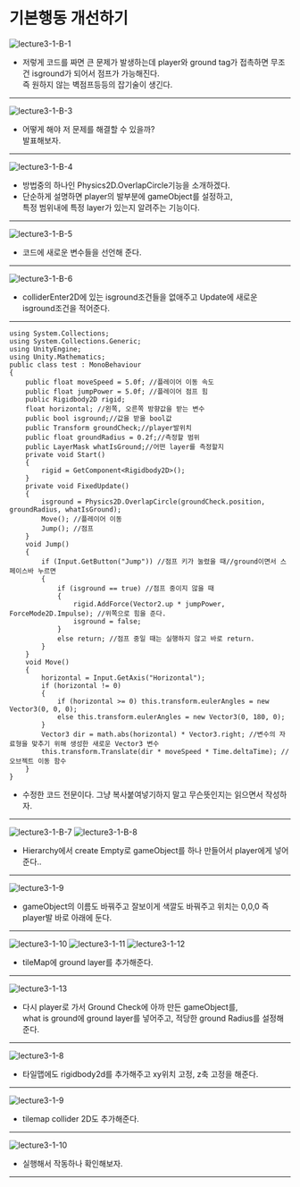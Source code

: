 기본행동 개선하기  
=======================
![lecture3-1-B-1](https://github.com/isp829/HU/blob/master/images/lecture3/3-1-B/3-1-B-1.PNG)
* 저렇게 코드를 짜면 큰 문제가 발생하는데 player와 ground tag가 접촉하면 무조건 isground가 되어서 점프가 가능해진다.  
즉 원하지 않는 벽점프등등의 잡기술이 생긴다.  
--------------------------
![lecture3-1-B-3](https://github.com/isp829/HU/blob/master/images/lecture3/3-1-B/3-1-B-3.jpg)  
* 어떻게 해야 저 문제를 해결할 수 있을까?  
발표해보자.  
 ---------------------------------  
![lecture3-1-B-4](https://github.com/isp829/HU/blob/master/images/lecture3/3-1-B/3-1-B-4.png)  
* 방법중의 하나인 Physics2D.OverlapCircle기능을 소개하겠다.  
* 단순하게 설명하면 player의 발부분에 gameObject를 설정하고,  
특정 범위내에 특정 layer가 있는지 알려주는 기능이다.    
 ---------------------------------  
 ![lecture3-1-B-5](https://github.com/isp829/HU/blob/master/images/lecture3/3-1-B/3-1-B-5.PNG)  
* 코드에 새로운 변수들을 선언해 준다.  
 ---------------------------------  
 ![lecture3-1-B-6](https://github.com/isp829/HU/blob/master/images/lecture3/3-1-B/3-1-B-6.PNG)  
* colliderEnter2D에 있는 isground조건들을 없애주고 Update에 새로운 isground조건을 적어준다.  
 ---------------------------------  
```
using System.Collections;
using System.Collections.Generic;
using UnityEngine;
using Unity.Mathematics;
public class test : MonoBehaviour
{
    public float moveSpeed = 5.0f; //플레이어 이동 속도
    public float jumpPower = 5.0f; //플레이어 점프 힘
    public Rigidbody2D rigid;
    float horizontal; //왼쪽, 오른쪽 방향값을 받는 변수
    public bool isground;//값을 받을 bool값
    public Transform groundCheck;//player발위치
    public float groundRadius = 0.2f;//측정할 범위
    public LayerMask whatIsGround;//어떤 layer를 측정할지
    private void Start()
    {
        rigid = GetComponent<Rigidbody2D>();
    }
    private void FixedUpdate()
    {
        isground = Physics2D.OverlapCircle(groundCheck.position, groundRadius, whatIsGround);
        Move(); //플레이어 이동
        Jump(); //점프   
    }
    void Jump()
    {
        if (Input.GetButton("Jump")) //점프 키가 눌렸을 때//ground이면서 스페이스바 누르면 
        {
            if (isground == true) //점프 중이지 않을 때
            {
                rigid.AddForce(Vector2.up * jumpPower, ForceMode2D.Impulse); //위쪽으로 힘을 준다.
                isground = false;
            }
            else return; //점프 중일 때는 실행하지 않고 바로 return.
        }
    }
    void Move()
    {
        horizontal = Input.GetAxis("Horizontal");
        if (horizontal != 0)
        {
            if (horizontal >= 0) this.transform.eulerAngles = new Vector3(0, 0, 0);
            else this.transform.eulerAngles = new Vector3(0, 180, 0);
        }
        Vector3 dir = math.abs(horizontal) * Vector3.right; //변수의 자료형을 맞추기 위해 생성한 새로운 Vector3 변수
        this.transform.Translate(dir * moveSpeed * Time.deltaTime); //오브젝트 이동 함수
    }
}

```
* 수정한 코드 전문이다. 그냥 복사붙여넣기하지 말고 무슨뜻인지는 읽으면서 작성하자.  
----------------------------------  
 ![lecture3-1-B-7](https://github.com/isp829/HU/blob/master/images/lecture3/3-1-B/3-1-B-7.png)
 ![lecture3-1-B-8](https://github.com/isp829/HU/blob/master/images/lecture3/3-1-B/3-1-B-8.PNG)    
* Hierarchy에서 create Empty로 gameObject를 하나 만들어서 player에게 넣어준다..
 ---------------------------------  
![lecture3-1-9](https://github.com/isp829/HU/blob/master/images/lecture3/3-1-B/3-1-9.PNG)  
* gameObject의 이름도 바꿔주고 잘보이게 색깔도 바꿔주고 위치는 0,0,0 즉 player발 바로 아래에 둔다.  
 ---------------------------------  
![lecture3-1-10](https://github.com/isp829/HU/blob/master/images/lecture3/3-1-B/3-1-10.PNG)
![lecture3-1-11](https://github.com/isp829/HU/blob/master/images/lecture3/3-1-B/3-1-11.PNG)
![lecture3-1-12](https://github.com/isp829/HU/blob/master/images/lecture3/3-1-B/3-1-12.PNG)  
* tileMap에 ground layer를 추가해준다.  
 ---------------------------------  
![lecture3-1-13](https://github.com/isp829/HU/blob/master/images/lecture3/3-1-B/3-1-13.PNG)  
* 다시 player로 가서 Ground Check에 아까 만든 gameObject를,  
what is ground에 ground layer를 넣어주고, 적당한 ground Radius를 설정해준다.  
 ---------------------------------  
    
![lecture3-1-8](https://github.com/isp829/HU/blob/master/images/lecture3/3-1-8.png)  
* 타일맵에도 rigidbody2d를 추가해주고 xy위치 고정, z축 고정을 해준다.   
 ---------------------------------  
 ![lecture3-1-9](https://github.com/isp829/HU/blob/master/images/lecture3/3-1-9.PNG)  
* tilemap collider 2D도 추가해준다.     
 ---------------------------------  
 ![lecture3-1-10](https://github.com/isp829/HU/blob/master/images/lecture3/3-1-10.PNG)  
* 실행해서 작동하나 확인해보자.    
 ---------------------------------  
        
    
